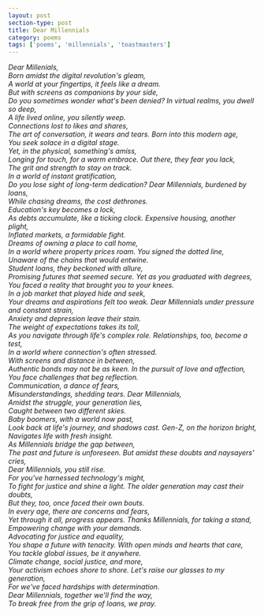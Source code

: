 ```yaml
---
layout: post
section-type: post
title: Dear Millennials
category: poems
tags: ['poems', 'millennials', 'toastmasters']
---
```


<i>
Dear Millenials, <br>
Born amidst the digital revolution's gleam,<br>
A world at your fingertips, it feels like a dream.<br>
But with screens as companions by your side,<br>
Do you sometimes wonder what's been denied?
</i>

<i>
In virtual realms, you dwell so deep,<br>
A life lived online, you silently weep.<br>
Connections lost to likes and shares,<br>
The art of conversation, it wears and tears.
</i>

<i>
Born into this modern age,<br>
You seek solace in a digital stage.<br>
Yet, in the physical, something's amiss,<br>
Longing for touch, for a warm embrace.
</i>

<i>
Out there, they fear you lack,<br>
The grit and strength to stay on track.<br>
In a world of instant gratification,<br>
Do you lose sight of long-term dedication?
</i>

<i>
Dear Millennials, burdened by loans,<br>
While chasing dreams, the cost dethrones.<br>
Education's key becomes a lock,<br>
As debts accumulate, like a ticking clock.
</i>

<i>
Expensive housing, another plight,<br>
Inflated markets, a formidable fight.<br>
Dreams of owning a place to call home,<br>
In a world where property prices roam.
</i>

<i>
You signed the dotted line,<br>
Unaware of the chains that would entwine.<br>
Student loans, they beckoned with allure,<br>
Promising futures that seemed secure.
</i>

<i>
Yet as you graduated with degrees,<br>
You faced a reality that brought you to your knees.<br>
In a job market that played hide and seek,<br>
Your dreams and aspirations felt too weak.
</i>

<i>
Dear Millennials under pressure and constant strain,<br>
Anxiety and depression leave their stain.<br>
The weight of expectations takes its toll,<br>
As you navigate through life's complex role.
</i>

<i>
Relationships, too, become a test,<br>
In a world where connection's often stressed.<br>
With screens and distance in between,<br>
Authentic bonds may not be as keen.
</i>

<i>
In the pursuit of love and affection,<br>
You face challenges that beg reflection.<br>
Communication, a dance of fears,<br>
Misunderstandings, shedding tears.
</i>

<i>
Dear Millennials,<br>
Amidst the struggle, your generation lies,<br>
Caught between two different skies.<br>
Baby boomers, with a world now past,<br>
Look back at life's journey, and shadows cast.
</i>

<i>
Gen-Z, on the horizon bright,<br>
Navigates life with fresh insight.<br>
As Millennials bridge the gap between,<br>
The past and future is unforeseen.
</i>

<i>
But amidst these doubts and naysayers' cries,<br>
Dear Millennials, you still rise.<br>
For you've harnessed technology's might,<br>
To fight for justice and shine a light.
</i>

<i>
The older generation may cast their doubts,<br>
But they, too, once faced their own bouts.<br>
In every age, there are concerns and fears,<br>
Yet through it all, progress appears.
</i>

<i>
Thanks Millennials, for taking a stand,<br>
Empowering change with your demands.<br>
Advocating for justice and equality,<br>
You shape a future with tenacity.
</i>

<i>
With open minds and hearts that care,<br>
You tackle global issues, be it anywhere.<br>
Climate change, social justice, and more,<br>
Your activism echoes shore to shore.
</i>

<i>
Let's raise our glasses to my generation,<br>
For we've faced hardships with determination.<br>
Dear Millennials, together we'll find the way,<br>
To break free from the grip of loans, we pray.<br>
</i>
